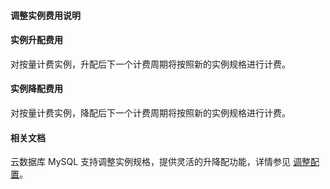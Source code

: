 #### 调整实例费用说明

#### 实例升配费用

对按量计费实例，升配后下一个计费周期将按照新的实例规格进行计费。

#### 实例降配费用

对按量计费实例，降配后下一个计费周期将按照新的实例规格进行计费。

#### 相关文档

云数据库 MySQL 支持调整实例规格，提供灵活的升降配功能，详情参见 [调整配置](./../04.操作指南/02.管理实例/06.调整配置.md)。

